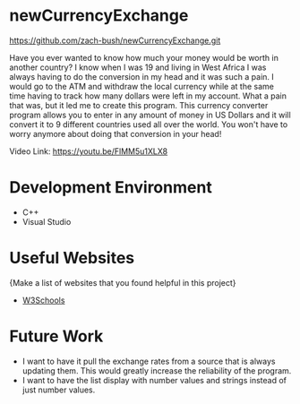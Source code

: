 # newCurrencyExchange
https://github.com/zach-bush/newCurrencyExchange.git


Have you ever wanted to know how much your money would be worth in another country? I know when I was 19 and living in West Africa I was always having
to do the conversion in my head and it was such a pain. I would go to the ATM and withdraw the local currency while at the same time having to track
how many dollars were left in my account. What a pain that was, but it led me to create this program. This currency converter program allows you to enter in
any amount of money in US Dollars and it will convert it to 9 different countries used all over the world. You won't have to worry anymore about doing
that conversion in your head!




Video Link:
https://youtu.be/FlMM5u1XLX8

# Development Environment

- C++
- Visual Studio

# Useful Websites

{Make a list of websites that you found helpful in this project}

- [W3Schools](https://www.w3schools.com/cs/cs_classes.php)


# Future Work


- I want to have it pull the exchange rates from a source that is always updating them. This would greatly increase the reliability of the program.
- I want to have the list display with number values and strings instead of just number values.
